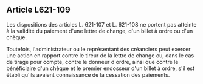 Article L621-109
----
Les dispositions des articles L. 621-107 et L. 621-108 ne portent pas atteinte à
la validité du paiement d'une lettre de change, d'un billet à ordre ou d'un
chèque.

Toutefois, l'administrateur ou le représentant des créanciers peut exercer une
action en rapport contre le tireur de la lettre de change ou, dans le cas de
tirage pour compte, contre le donneur d'ordre, ainsi que contre le bénéficiaire
d'un chèque et le premier endosseur d'un billet à ordre, s'il est établi qu'ils
avaient connaissance de la cessation des paiements.
